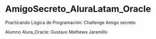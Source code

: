 # AmigoSecreto_AluraLatam_Oracle
Practicando Lógica de Programación: Challenge Amigo secreto

Alumno Alura_Oracle: Gustavo Mathews Jaramillo

